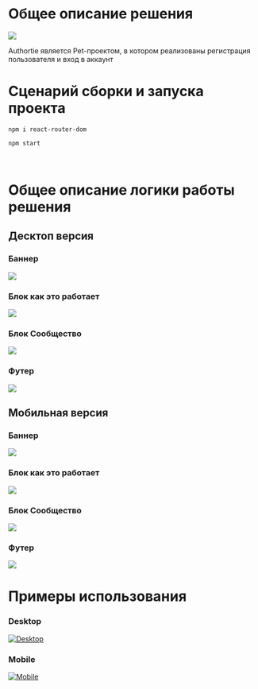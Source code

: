 # Общее описание решения

<img src='src\assets\logo.svg'>

Authortie является Pet-проектом, в котором реализованы регистрация пользователя и вход в аккаунт

# Сценарий сборки и запуска проекта

`npm i react-router-dom`

`npm start`

<p>&nbsp;</p>

# Общее описание логики работы решения

## Десктоп версия

### Баннер

<img src='public\1.png'>

### Блок как это работает

<img src='public\2.png'>

### Блок Сообщество

<img src='public\3.png'>

### Футер

<img src='public\4.png'>

## Мобильная версия

### Баннер

<img src='public\mobile1.png'>

### Блок как это работает

<img src='public\mobile2.png'>

### Блок Сообщество

<img src='public\mobile3.png'>

### Футер

<img src='public\mobile4.png'>

# Примеры использования

### Desktop

[![Desktop](public\1.png)](https://youtu.be/P2lI-FMDwtI)

### Mobile

[![Mobile](public\mobile1.png)](https://www.youtube.com/watch?v=vnh0rpUPYec)

